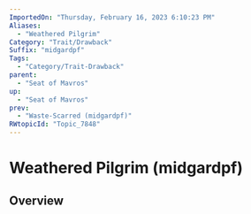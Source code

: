 ```yaml
---
ImportedOn: "Thursday, February 16, 2023 6:10:23 PM"
Aliases:
  - "Weathered Pilgrim"
Category: "Trait/Drawback"
Suffix: "midgardpf"
Tags:
  - "Category/Trait-Drawback"
parent:
  - "Seat of Mavros"
up:
  - "Seat of Mavros"
prev:
  - "Waste-Scarred (midgardpf)"
RWtopicId: "Topic_7848"
---
```

# Weathered Pilgrim (midgardpf)
## Overview
